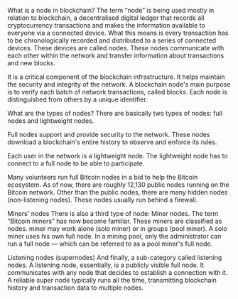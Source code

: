 What is a node in blockchain?
The term “node” is being used mostly in relation to blockchain, a decentralised digital ledger that records all cryptocurrency transactions and makes the information available to everyone via a connected device. What this means is every transaction has to be chronologically recorded and distributed to a series of connected devices. These devices are called nodes. These nodes communicate with each other within the network and transfer information about transactions and new blocks.

It is a critical component of the blockchain infrastructure. It helps maintain the security and integrity of the network. A blockchain node's main purpose is to verify each batch of network transactions, called blocks. Each node is distinguished from others by a unique identifier.

What are the types of nodes?
There are basically two types of nodes: full nodes and lightweight nodes.

Full nodes support and provide security to the network. These nodes download a blockchain's entire history to observe and enforce its rules.

Each user in the network is a lightweight node. The lightweight node has to connect to a full node to be able to participate.

Many volunteers run full Bitcoin nodes in a bid to help the Bitcoin ecosystem. As of now, there are roughly 12,130 public nodes running on the Bitcoin network. Other than the public nodes, there are many hidden nodes (non-listening nodes). These nodes usually run behind a firewall.

Miners' nodes
There is also a third type of node: Miner nodes. The term “Bitcoin miners” has now become familiar. These miners are classified as nodes. miner may work alone (solo miner) or in groups (pool miner). A solo miner uses his own full node. In a mining pool, only the administrator can run a full node — which can be referred to as a pool miner's full node.

Listening nodes (supernodes)
And finally, a sub-category called listening nodes. A listening node, essentially, is a publicly visible full node. It communicates with any node that decides to establish a connection with it. A reliable super node typically runs all the time, transmitting blockchain history and transaction data to multiple nodes.